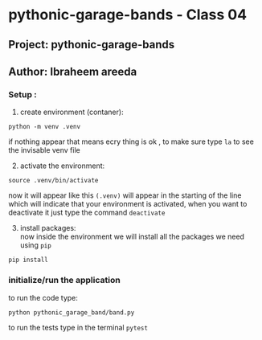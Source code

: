 # pythonic-garage-bands - Class 04 
## Project: pythonic-garage-bands 
## Author: Ibraheem areeda
### Setup :
1. create environment (contaner):
```
python -m venv .venv
```
if nothing appear that means ecry thing is ok , to make sure type `la` to see the invisable venv file

2. activate the environment:
```
source .venv/bin/activate
```
now it will appear like this `(.venv)` will appear in the starting of the line which will indicate that your environment is activated, when you want to deactivate it just type the command `deactivate`

3. install packages:   
now inside the environment we will install all the packages we need using `pip` 
```
pip install
```
###  initialize/run the application
to run the code type:
```
python pythonic_garage_band/band.py
```
to run the tests type in the terminal `pytest`

